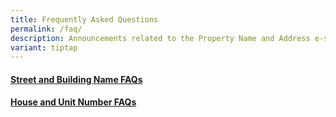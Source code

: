 ```yaml
---
title: Frequently Asked Questions
permalink: /faq/
description: Announcements related to the Property Name and Address e-service.
variant: tiptap
---
```

<h4><a href="/faq/sbnb-faqs/">Street and Building Name FAQs</a></h4><h4>
	</h4><h4><a href="/faq/house-unit-faqs/">House and Unit Number FAQs</a></h4><h4></h4>
